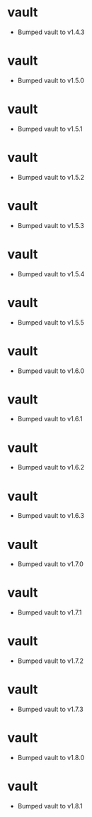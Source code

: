 
# vault

- Bumped vault to v1.4.3

# vault

- Bumped vault to v1.5.0

# vault

- Bumped vault to v1.5.1

# vault

- Bumped vault to v1.5.2

# vault

- Bumped vault to v1.5.3

# vault

- Bumped vault to v1.5.4

# vault

- Bumped vault to v1.5.5

# vault

- Bumped vault to v1.6.0

# vault

- Bumped vault to v1.6.1

# vault

- Bumped vault to v1.6.2

# vault

- Bumped vault to v1.6.3

# vault

- Bumped vault to v1.7.0

# vault

- Bumped vault to v1.7.1

# vault

- Bumped vault to v1.7.2

# vault

- Bumped vault to v1.7.3

# vault

- Bumped vault to v1.8.0

# vault

- Bumped vault to v1.8.1

